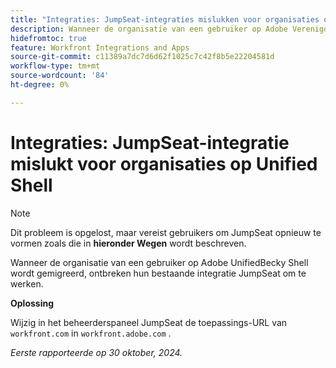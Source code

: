 ```yaml
---
title: "Integraties: JumpSeat-integraties mislukken voor organisaties op Unified Shell"
description: Wanneer de organisatie van een gebruiker op Adobe Verenigde Shell wordt gemigreerd, ontbreken hun bestaande integratie JumpSeat om te werken.
hidefromtoc: true
feature: Workfront Integrations and Apps
source-git-commit: c11389a7dc7d6d62f1025c7c42f8b5e22204581d
workflow-type: tm+mt
source-wordcount: '84'
ht-degree: 0%

---
```


# Integraties: JumpSeat-integratie mislukt voor organisaties op Unified Shell

>[!NOTE]
>
>Dit probleem is opgelost, maar vereist gebruikers om JumpSeat opnieuw te vormen zoals die in **hieronder Wegen** wordt beschreven.

Wanneer de organisatie van een gebruiker op Adobe UnifiedBecky Shell wordt gemigreerd, ontbreken hun bestaande integratie JumpSeat om te werken.

**Oplossing**

Wijzig in het beheerderspaneel JumpSeat de toepassings-URL van `workfront.com` in `workfront.adobe.com` .

_Eerste rapporteerde op 30 oktober, 2024._
